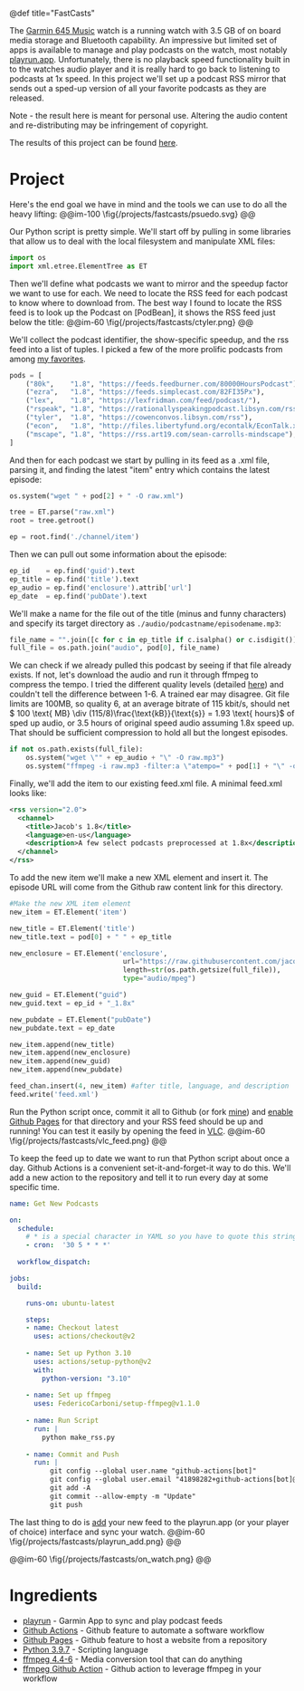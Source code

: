 @def title="FastCasts"

The [Garmin 645 Music](https://www.garmin.com/en-US/p/612476) watch is a running watch with 3.5 GB of on board media storage and Bluetooth capability. An impressive but limited set of apps is available to manage and play podcasts on the watch, most notably [playrun.app](https://www.playrun.app/). Unfortunately, there is no playback speed functionality built in to the watches audio player and it is really hard to go back to listening to podcasts at 1x speed. In this project we'll set up a podcast RSS mirror that sends out a sped-up version of all your favorite podcasts as they are released.

Note - the result here is meant for personal use. Altering the audio content and re-distributing may be infringement of copyright.

The results of this project can be found [here](https://github.com/jacobwood27/032_fastaudiocasts).

# Project
Here's the end goal we have in mind and the tools we can use to do all the heavy lifting:
@@im-100
\fig{/projects/fastcasts/psuedo.svg}
@@

Our Python script is pretty simple. We'll start off by pulling in some libraries that allow us to deal with the local filesystem and manipulate XML files:
```Python
import os
import xml.etree.ElementTree as ET
```
Then  we'll define what podcasts we want to mirror and the speedup factor we want to use for each. We need to locate the RSS feed for each podcast to know where to download from. The best way I found to locate the RSS feed is to look up the Podcast on [PodBean], it shows the RSS feed just below the title:
@@im-60
\fig{/projects/fastcasts/ctyler.png}
@@

We'll collect the podcast identifier, the show-specific speedup, and the rss feed into a list of tuples. I picked a few of the more prolific podcasts from among [my favorites](https://jacobw.xyz/projects/podcasts/).
```Python
pods = [
    ("80k",    "1.8", "https://feeds.feedburner.com/80000HoursPodcast"),
    ("ezra",   "1.8", "https://feeds.simplecast.com/82FI35Px"),
    ("lex",    "1.8", "https://lexfridman.com/feed/podcast/"),
    ("rspeak", "1.8", "https://rationallyspeakingpodcast.libsyn.com/rss"),
    ("tyler",  "1.8", "https://cowenconvos.libsyn.com/rss"),
    ("econ",   "1.8", "http://files.libertyfund.org/econtalk/EconTalk.xml"),
    ("mscape", "1.8", "https://rss.art19.com/sean-carrolls-mindscape"),
]
```

And then for each podcast we start by pulling in its feed as a .xml file, parsing it, and finding the latest "item" entry which contains the latest episode:
```Python
os.system("wget " + pod[2] + " -O raw.xml")

tree = ET.parse("raw.xml")
root = tree.getroot()

ep = root.find('./channel/item')
```

Then we can pull out some information about the episode:
```Python
ep_id    = ep.find('guid').text
ep_title = ep.find('title').text
ep_audio = ep.find('enclosure').attrib['url']
ep_date  = ep.find('pubDate').text
```
We'll make a name for the file out of the title (minus and funny characters) and specify its target directory as `./audio/podcastname/episodename.mp3`:
```Python
file_name = "".join([c for c in ep_title if c.isalpha() or c.isdigit()]).rstrip() + ".mp3"
full_file = os.path.join("audio", pod[0], file_name)
```
We can check if we already pulled this podcast by seeing if that file already exists. If not, let's download the audio and run it through ffmpeg to compress the tempo. I tried the different quality levels (detailed [here](https://trac.ffmpeg.org/wiki/Encode/MP3)) and couldn't tell the difference between 1-6. A trained ear may disagree. Git file limits are 100MB, so quality 6, at an average bitrate of 115 kbit/s, should net $ 100 \text{ MB} \div (115/8)\frac{\text{kB}}{\text{s}} = 1.93 \text{ hours}$ of sped up audio, or $3.5 \text{ hours}$ of original speed audio assuming 1.8x speed up. That should be sufficient compression to hold all but the longest episodes.
```Python
if not os.path.exists(full_file):
    os.system("wget \"" + ep_audio + "\" -O raw.mp3")
    os.system("ffmpeg -i raw.mp3 -filter:a \"atempo=" + pod[1] + "\" -q:a 6 " + full_file)
```
Finally, we'll add the item to our existing feed.xml file. A minimal feed.xml looks like:
```XML
<rss version="2.0">
  <channel>
    <title>Jacob's 1.8</title>
    <language>en-us</language>
    <description>A few select podcasts preprocessed at 1.8x</description>
  </channel>
</rss>
```
To add the new item we'll make a new XML element and insert it. The episode URL will come from the Github raw content link for this directory.
```Python
#Make the new XML item element
new_item = ET.Element('item')

new_title = ET.Element('title')
new_title.text = pod[0] + " " + ep_title

new_enclosure = ET.Element('enclosure', 
                            url="https://raw.githubusercontent.com/jacobwood27/032_fastaudiocasts/main/audio/" + pod[0] + "/" + file_name, 
                            length=str(os.path.getsize(full_file)), 
                            type="audio/mpeg")

new_guid = ET.Element("guid")
new_guid.text = ep_id + "_1.8x"

new_pubdate = ET.Element("pubDate")
new_pubdate.text = ep_date

new_item.append(new_title)
new_item.append(new_enclosure)
new_item.append(new_guid)
new_item.append(new_pubdate)

feed_chan.insert(4, new_item) #after title, language, and description
feed.write('feed.xml')
```
Run the Python script once, commit it all to Github (or fork [mine](https://github.com/jacobwood27/032_fastaudiocasts)) and [enable Github Pages](https://docs.github.com/en/pages/quickstart) for that directory and your RSS feed should be up and running! You can test it easily by opening the feed in [VLC](https://www.videolan.org/).
@@im-60
\fig{/projects/fastcasts/vlc_feed.png}
@@

To keep the feed up to date we want to run that Python script about once a day. Github Actions is a convenient set-it-and-forget-it way to do this. We'll add a new action to the repository and tell it to run every day at some specific time.
```YAML
name: Get New Podcasts

on:
  schedule:
    # * is a special character in YAML so you have to quote this string
    - cron:  '30 5 * * *'
  
  workflow_dispatch:

jobs:
  build:

    runs-on: ubuntu-latest

    steps:
    - name: Checkout latest
      uses: actions/checkout@v2
    
    - name: Set up Python 3.10
      uses: actions/setup-python@v2
      with:
        python-version: "3.10"
        
    - name: Set up ffmpeg
      uses: FedericoCarboni/setup-ffmpeg@v1.1.0
      
    - name: Run Script
      run: |
        python make_rss.py
        
    - name: Commit and Push
      run: |
          git config --global user.name "github-actions[bot]"
          git config --global user.email "41898282+github-actions[bot]@users.noreply.github.com"
          git add -A
          git commit --allow-empty -m "Update"
          git push
```
The last thing to do is [add](https://www.playrun.app/blog/private-podcast) your new feed to the playrun.app (or your player of choice) interface and sync your watch. 
@@im-60
\fig{/projects/fastcasts/playrun_add.png}
@@

@@im-60
\fig{/projects/fastcasts/on_watch.png}
@@

# Ingredients
 - [playrun](https://www.playrun.app/) - Garmin App to sync and play podcast feeds
 - [Github Actions](https://github.com/features/actions) - Github feature to automate a software workflow
 - [Github Pages](https://pages.github.com/) - Github feature to host a website from a repository
 - [Python 3.9.7](https://www.python.org/) - Scripting language
 - [ffmpeg 4.4-6](https://www.ffmpeg.org/) - Media conversion tool that can do anything
 - [ffmpeg Github Action](https://github.com/marketplace/actions/setup-ffmpeg) - Github action to leverage ffmpeg in your workflow